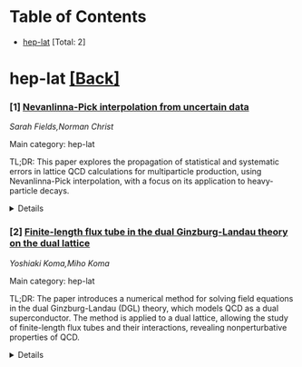 <div id=toc></div>

# Table of Contents

- [hep-lat](#hep-lat) [Total: 2]


<div id='hep-lat'></div>

# hep-lat [[Back]](#toc)

### [1] [Nevanlinna-Pick interpolation from uncertain data](https://arxiv.org/abs/2510.12136)
*Sarah Fields,Norman Christ*

Main category: hep-lat

TL;DR: This paper explores the propagation of statistical and systematic errors in lattice QCD calculations for multiparticle production, using Nevanlinna-Pick interpolation, with a focus on its application to heavy-particle decays.


<details>
  <summary>Details</summary>
Motivation: The challenge of calculating inclusive processes involving many particles in lattice QCD, which is a Euclidean-space method not well-suited for real-time, multiparticle production, motivates the exploration of new methods such as Nevanlinna-Pick interpolation to improve accuracy and applicability.

Method: The authors extend the Nevanlinna-Pick interpolation method proposed by Bergamaschi et al. by studying the propagation of statistical and systematic errors through the interpolation process, using a simplified example of a multiparticle spectral function.

Result: The study provides insights into how errors propagate through the Nevanlinna-Pick interpolation process, potentially aiding in more accurate predictions of multiparticle production, especially in the context of inclusive heavy-particle decays.

Conclusion: The extension of the Nevanlinna-Pick interpolation method to account for error propagation offers a promising approach to improving the accuracy of lattice QCD calculations for complex, multiparticle systems, including those relevant to heavy-particle decay processes.

Abstract: The calculation of inclusive processes that involve the production of many
particles is a challenge for lattice QCD, a Euclidean-space method that is far
removed from real-time, multiparticle production. A new approach to this
problem based on Nevanlinna-Pick interpolation has been proposed by Bergamaschi
et al. Here we extend their method by exploring the propagation of the
statistical and systematic errors that accompany a lattice QCD calculation
through this interpolation process. A simplified example of a multiparticle
spectral function is studied with a focus on the possible applications of these
methods to the calculation of inclusive heavy-particle decays.

</details>


### [2] [Finite-length flux tube in the dual Ginzburg-Landau theory on the dual lattice](https://arxiv.org/abs/2510.12168)
*Yoshiaki Koma,Miho Koma*

Main category: hep-lat

TL;DR: The paper introduces a numerical method for solving field equations in the dual Ginzburg-Landau (DGL) theory, which models QCD as a dual superconductor. The method is applied to a dual lattice, allowing the study of finite-length flux tubes and their interactions, revealing nonperturbative properties of QCD.


<details>
  <summary>Details</summary>
Motivation: The motivation is to provide a powerful numerical method for solving field equations in the DGL theory, which can describe the quark confinement mechanism through the dual Meissner effect. By formulating the DGL theory on a dual lattice, the researchers aim to systematically investigate systems with finite-length flux tubes, which are more realistic than infinitely long ones.

Method: The method involves formulating the DGL theory on a dual lattice, which is then used to numerically solve the field equations. This allows for the detailed investigation of finite-length flux-tube solutions, including terminal effects and the interaction between multiple flux tubes, providing new insights into the nonperturbative properties of QCD.

Result: The results include the detailed analysis of finite-length flux-tube solutions, showing significant terminal effects not present in infinitely long flux tubes. Additionally, the study of two- and multi-flux-tube systems reveals new aspects of flux-tube interactions, contributing to the understanding of nonperturbative QCD phenomena.

Conclusion: The conclusion is that the dual lattice formulation of the DGL theory, combined with the numerical method, provides a valuable tool for investigating the nonperturbative properties of QCD, particularly in relation to the quark confinement mechanism and the behavior of finite-length flux tubes.

Abstract: The dual Ginzburg-Landau (DGL) theory is one of the nonperturbative effective
field theories of QCD. The DGL theory describes the QCD vacuum as a dual
superconductor and possesses electric flux-tube solutions via the dual Meissner
effect, which applies to the quark confinement mechanism. We demonstrate a
powerful numerical method for solving the field equations in the DGL theory
with U(1) dual gauge symmetry. An essential aspect of our method is to
formulate the DGL theory on the dual lattice, which enables us to investigate
any system composed of finite-length flux tubes in a systematic manner. Taking
full advantage of the dual lattice formulation, we investigate the
finite-length flux-tube solution corresponding to the quark-antiquark system in
detail, which exposes the significant terminal effects absent in the infinitely
long flux-tube solution. We also study the flux-tube interaction in the two-
and multi-flux-tube systems, providing new insights into the nonperturbative
properties of QCD.

</details>
